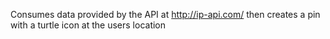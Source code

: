 Consumes data provided by the API at
http://ip-api.com/
then creates a pin with a turtle icon at the users location
